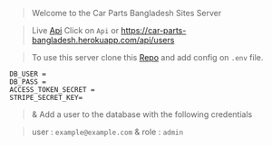 > Welcome to the Car Parts Bangladesh Sites Server

> Live [Api](https://car-parts-bangladesh.herokuapp.com/api/users) Click on `Api` or https://car-parts-bangladesh.herokuapp.com/api/users

> To use this server clone this [Repo](https://github.com/programming-hero-web-course1/manufacturer-website-server-side-0nahid)
> and add config on `.env` file.

```
DB_USER =
DB_PASS =
ACCESS_TOKEN_SECRET =
STRIPE_SECRET_KEY=
``` 
> & Add a user to the database with the following credentials

> user : `example@example.com` & role : `admin`
